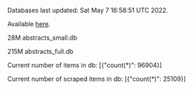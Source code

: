 Databases last updated: Sat May  7 16:58:51 UTC 2022. 

Available [here](https://github.com/cbeauhilton/ash-db/releases).


28M	abstracts_small.db

215M	abstracts_full.db

Current number of items in db:
[{"count(*)": 96904}]

Current number of scraped items in db:
[{"count(*)": 25109}]
